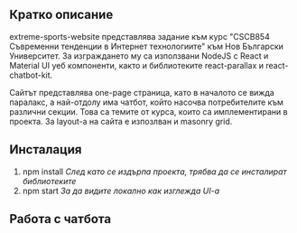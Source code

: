 ## Кратко описание 

extreme-sports-website представлява задание към курс "CSCB854 Съвременни тенденции в Интернет технологиите" към Нов Български Университет. За изграждането му са използвани NodeJS с React и Material UI уеб компоненти, както и библиотеките react-parallax и react-chatbot-kit.

Сайтът представлява one-page страница, като в началото се вижда паралакс, а най-отдолу има чатбот, който насочва потребителите към различни секции. Това са темите от курса, които са имплементирани в проекта. За layout-а на сайта е изпозлван и masonry grid.

## Инсталация

1. npm install
    *След като се издърпа проекта, трябва да се инсталират библиотеките*
2. npm start
    *За да видите локално как изглежда UI-a* 
    
## Работа с чатбота


   
